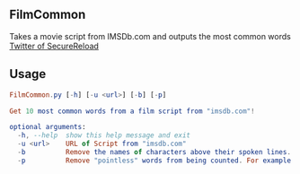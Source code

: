 ## FilmCommon
Takes a movie script from IMSDb.com and outputs the most common words
[Twitter of SecureReload](https://twitter.com/SecureReload)
## Usage
```elm
FilmCommon.py [-h] [-u <url>] [-b] [-p]

Get 10 most common words from a film script from "imsdb.com"!

optional arguments:
  -h, --help  show this help message and exit
  -u <url>    URL of Script from "imsdb.com"
  -b          Remove the names of characters above their spoken lines.
  -p          Remove "pointless" words from being counted. For example: "the", "a", "this"...
```
